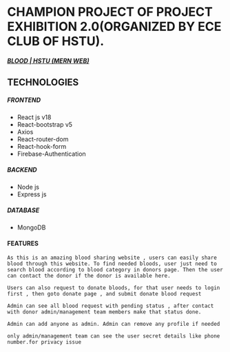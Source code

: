 # CHAMPION PROJECT OF PROJECT EXHIBITION 2.0(ORGANIZED BY ECE CLUB OF HSTU).


##### [BLOOD | HSTU (MERN WEB)](https://hstubloodshare.netlify.app/)

## TECHNOLOGIES 
##### FRONTEND 

- React js v18
- React-bootstrap v5
- Axios
- React-router-dom
- React-hook-form
- Firebase-Authentication

##### BACKEND

- Node js
- Express js

##### DATABASE

- MongoDB


#### FEATURES

    As this is an amazing blood sharing website , users can easily share blood through this website. To find needed bloods, user just need to search blood according to blood category in donors page. Then the user can contact the donor if the donor is available here.

    Users can also request to donate bloods, for that user needs to login first , then goto donate page , and submit donate blood request

    Admin can see all blood request with pending status , after contact with donor admin/management team members make that status done.

    Admin can add anyone as admin. Admin can remove any profile if needed

    only admin/management team can see the user secret details like phone number.for privacy issue

